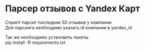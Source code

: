 # Парсер отзывов c Yandex Карт

Сприпт парсит последние 50 отзывов у компании<br>
Для парсинга необходимо указать id компании в yandex_id

Так же необходимо установить пакеты<br>
pip install -R requirements.txt
